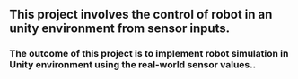 ## This project involves the control of robot in an unity environment from sensor inputs.
### The outcome of this project is to implement robot simulation in Unity environment using the real-world sensor values..
